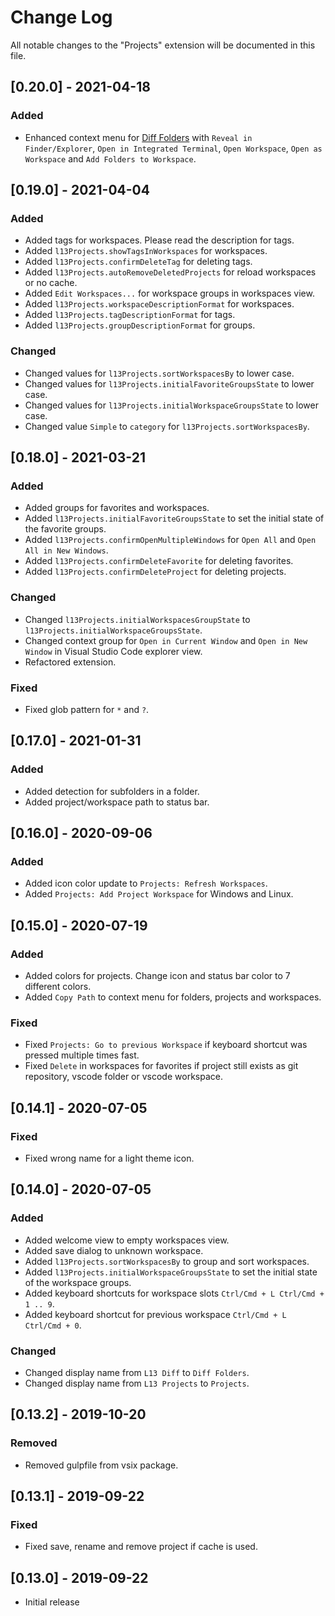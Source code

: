 # Change Log
All notable changes to the "Projects" extension will be documented in this file.

## [0.20.0] - 2021-04-18

### Added

- Enhanced context menu for [Diff Folders](https://marketplace.visualstudio.com/items?itemName=L13RARY.l13-diff) with `Reveal in Finder/Explorer`, `Open in Integrated Terminal`, `Open Workspace`, `Open as Workspace` and `Add Folders to Workspace`.

## [0.19.0] - 2021-04-04

### Added

- Added tags for workspaces. Please read the description for tags.
- Added `l13Projects.showTagsInWorkspaces` for workspaces.
- Added `l13Projects.confirmDeleteTag` for deleting tags.
- Added `l13Projects.autoRemoveDeletedProjects` for reload workspaces or no cache.
- Added `Edit Workspaces...` for workspace groups in workspaces view.
- Added `l13Projects.workspaceDescriptionFormat` for workspaces.
- Added `l13Projects.tagDescriptionFormat` for tags.
- Added `l13Projects.groupDescriptionFormat` for groups.

### Changed

- Changed values for `l13Projects.sortWorkspacesBy` to lower case.
- Changed values for `l13Projects.initialFavoriteGroupsState` to lower case.
- Changed values for `l13Projects.initialWorkspaceGroupsState` to lower case.
- Changed value `Simple` to `category` for `l13Projects.sortWorkspacesBy`.

## [0.18.0] - 2021-03-21

### Added
- Added groups for favorites and workspaces.
- Added `l13Projects.initialFavoriteGroupsState` to set the initial state of the favorite groups.
- Added `l13Projects.confirmOpenMultipleWindows` for `Open All` and `Open All in New Windows`.
- Added `l13Projects.confirmDeleteFavorite` for deleting favorites.
- Added `l13Projects.confirmDeleteProject` for deleting projects.

### Changed
- Changed `l13Projects.initialWorkspacesGroupState` to `l13Projects.initialWorkspaceGroupsState`.
- Changed context group for `Open in Current Window` and `Open in New Window` in Visual Studio Code explorer view.
- Refactored extension.

### Fixed
- Fixed glob pattern for `*` and `?`.

## [0.17.0] - 2021-01-31

### Added
- Added detection for subfolders in a folder.
- Added project/workspace path to status bar.

## [0.16.0] - 2020-09-06

### Added
- Added icon color update to `Projects: Refresh Workspaces`.
- Added `Projects: Add Project Workspace` for Windows and Linux.

## [0.15.0] - 2020-07-19

### Added
- Added colors for projects. Change icon and status bar color to 7 different colors.
- Added `Copy Path` to context menu for folders, projects and workspaces.

### Fixed
- Fixed `Projects: Go to previous Workspace` if keyboard shortcut was pressed multiple times fast.
- Fixed `Delete` in workspaces for favorites if project still exists as git repository, vscode folder or vscode workspace.

## [0.14.1] - 2020-07-05

### Fixed
- Fixed wrong name for a light theme icon.

## [0.14.0] - 2020-07-05

### Added
- Added welcome view to empty workspaces view.
- Added save dialog to unknown workspace.
- Added `l13Projects.sortWorkspacesBy` to group and sort workspaces.
- Added `l13Projects.initialWorkspaceGroupsState` to set the initial state of the workspace groups.
- Added keyboard shortcuts for workspace slots `Ctrl/Cmd + L Ctrl/Cmd + 1 .. 9`.
- Added keyboard shortcut for previous workspace `Ctrl/Cmd + L Ctrl/Cmd + 0`.

### Changed
- Changed display name from `L13 Diff` to `Diff Folders`.
- Changed display name from `L13 Projects` to `Projects`.

## [0.13.2] - 2019-10-20

### Removed
- Removed gulpfile from vsix package.

## [0.13.1] - 2019-09-22

### Fixed
- Fixed save, rename and remove project if cache is used.

## [0.13.0] - 2019-09-22
- Initial release